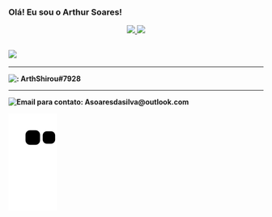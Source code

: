 ### Olá! Eu sou o Arthur Soares!

<div align="center">
  <a href="https://github.com/Arthur-Soares">
  <img height="180em" src="https://github-readme-stats.vercel.app/api?username=Arthur-Soares&show_icons=true&theme=github_dark&include_all_commits=true&count_private=true"/>
  <img height="180em" src="https://github-readme-stats.vercel.app/api/top-langs/?username=Arthur-Soares&layout=compact&langs_count=7&theme=github_dark"/>
</div>
  
##

  <div>
       <a href="https://www.linkedin.com/in/arthur-soares-da-silva-b17084205/" target="_blank"><img src="https://img.shields.io/badge/-LinkedIn-%230077B5?style=for-the-badge&logo=linkedin&logoColor=white" target="_blank"></a> 
     <hr> 
    <img align="left" src="https://img.shields.io/badge/Discord-7289DA?style=for-the-badge&logo=discord&logoColor=white">
         <b>: ArthShirou#7928</b>
      <hr>
      <img align="left" src="https://img.shields.io/badge/Microsoft_Outlook-0078D4?style=for-the-badge&logo=microsoft-outlook&logoColor=white">
        <b>Email para contato: Asoaresdasilva@outlook.com</b>
 </div>
  
  ![Snake animation](https://github.com/rafaballerini/rafaballerini/blob/output/github-contribution-grid-snake.svg)

  
